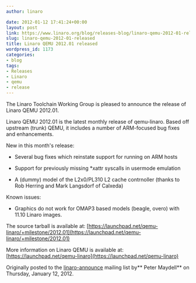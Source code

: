 ```yaml
---
author: linaro

date: 2012-01-12 17:41:24+00:00
layout: post
link: https://www.linaro.org/blog/releases-blog/linaro-qemu-2012-01-released/
slug: linaro-qemu-2012-01-released
title: Linaro QEMU 2012.01 released
wordpress_id: 1173
categories:
- blog
tags:
- Releases
- Linaro
- qemu
- release
---
```


The Linaro Toolchain Working Group is pleased to announce the release of Linaro QEMU 2012.01.

Linaro QEMU 2012.01 is the latest monthly release of qemu-linaro. Based off upstream (trunk) QEMU, it includes a number of ARM-focused bug fixes and enhancements.

New in this month's release:




  * Several bug fixes which reinstate support for running on ARM hosts


  * Support for previously missing *xattr syscalls in usermode emulation


  * A (dummy) model of the L2x0/PL310 L2 cache contrnoller (thanks to Rob Herring and Mark Langsdorf of Calxeda)



Known issues:


  * Graphics do not work for OMAP3 based models (beagle, overo) with 11.10 Linaro images.



The source tarball is available at:
[https://launchpad.net/qemu-linaro/+milestone/2012.01](https://launchpad.net/qemu-linaro/+milestone/2012.01)

More information on Linaro QEMU is available at:
[https://launchpad.net/qemu-linaro](https://launchpad.net/qemu-linaro)

Originally posted to the [linaro-announce](http://lists.linaro.org/pipermail/linaro-toolchain/2012-January/002017.html) mailing list by** Peter Maydell** on Thursday, January 12, 2012.
